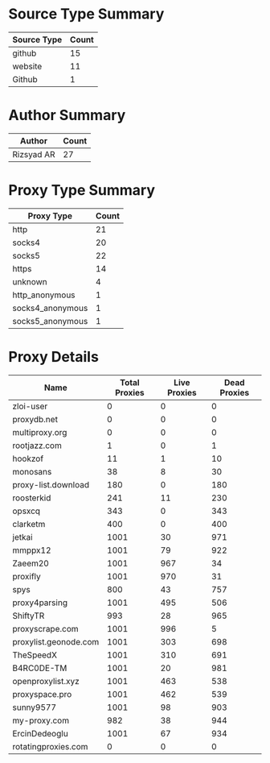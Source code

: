 # Source Type Summary

| Source Type | Count |
|-------------|-------|
| github | 15 |
| website | 11 |
| Github | 1 |


# Author Summary

| Author | Count |
|--------|-------|
| Rizsyad AR | 27 |


# Proxy Type Summary

| Proxy Type | Count |
|------------|-------|
| http | 21 |
| socks4 | 20 |
| socks5 | 22 |
| https | 14 |
| unknown | 4 |
| http_anonymous | 1 |
| socks4_anonymous | 1 |
| socks5_anonymous | 1 |


# Proxy Details

| Name | Total Proxies | Live Proxies | Dead Proxies |
|------|---------------|--------------|---------------|
| zloi-user | 0 | 0 | 0 |
| proxydb.net | 0 | 0 | 0 |
| multiproxy.org | 0 | 0 | 0 |
| rootjazz.com | 1 | 0 | 1 |
| hookzof | 11 | 1 | 10 |
| monosans | 38 | 8 | 30 |
| proxy-list.download | 180 | 0 | 180 |
| roosterkid | 241 | 11 | 230 |
| opsxcq | 343 | 0 | 343 |
| clarketm | 400 | 0 | 400 |
| jetkai | 1001 | 30 | 971 |
| mmppx12 | 1001 | 79 | 922 |
| Zaeem20 | 1001 | 967 | 34 |
| proxifly | 1001 | 970 | 31 |
| spys | 800 | 43 | 757 |
| proxy4parsing | 1001 | 495 | 506 |
| ShiftyTR | 993 | 28 | 965 |
| proxyscrape.com | 1001 | 996 | 5 |
| proxylist.geonode.com | 1001 | 303 | 698 |
| TheSpeedX | 1001 | 310 | 691 |
| B4RC0DE-TM | 1001 | 20 | 981 |
| openproxylist.xyz | 1001 | 463 | 538 |
| proxyspace.pro | 1001 | 462 | 539 |
| sunny9577 | 1001 | 98 | 903 |
| my-proxy.com | 982 | 38 | 944 |
| ErcinDedeoglu | 1001 | 67 | 934 |
| rotatingproxies.com | 0 | 0 | 0 |
